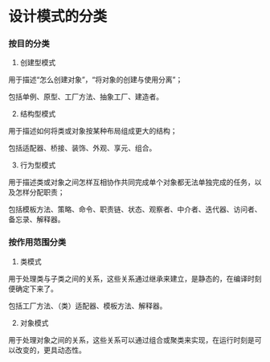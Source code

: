 # 设计模式的分类

### 按目的分类

1. 创建型模式

用于描述“怎么创建对象”，“将对象的创建与使用分离”；

包括单例、原型、工厂方法、抽象工厂、建造者。

2. 结构型模式

用于描述如何将类或对象按某种布局组成更大的结构；

包括适配器、桥接、装饰、外观、享元、组合。

3. 行为型模式

用于描述类或对象之间怎样互相协作共同完成单个对象都无法单独完成的任务，以及怎样分配职责；

包括模板方法、策略、命令、职责链、状态、观察者、中介者、迭代器、访问者、备忘录、解释器。

### 按作用范围分类

1. 类模式

用于处理类与子类之间的关系，这些关系通过继承来建立，是静态的，在编译时刻便确定下来了。

包括工厂方法、（类）适配器、模板方法、解释器。

2. 对象模式

用于处理对象之间的关系，这些关系可以通过组合或聚类来实现，在运行时刻是可以改变的，更具动态性。